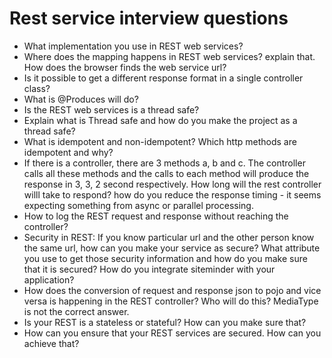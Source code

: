 # Rest service interview questions 
- What implementation you use in REST web services?
- Where does the mapping happens in REST web services? explain that. How does the browser finds the web service url?
- Is it possible to get a different response format in a single controller class?
- What is @Produces will do?
- Is the REST web services is a thread safe?
- Explain what is Thread safe and how do you make the project as a thread safe? 
- What is idempotent and non-idempotent? Which http methods are idempotent and why?
- If there is a controller, there are 3 methods a, b and c. The controller calls all these methods and the calls to each method will produce the response in 3, 3, 2 second respectively. 
    How long will the rest controller willl take to respond? how do you reduce the response timing - it seems expecting something from async or parallel processing.
- How to log the REST request and response without reaching the controller?
- Security in REST: If you know particular url and the other person know the same url, how can you make your service as secure? What attribute you use to get those security 
    information and how do you make sure that it is secured? How do you integrate siteminder with your application?
- How does the conversion of request and response json to pojo and vice versa is happening in the REST controller? Who will do this? MediaType is not the correct answer.
- Is your REST is a stateless or stateful? How can you make sure that?
- How can you ensure that your REST services are secured. How can you achieve that?	
